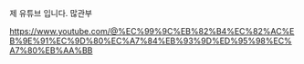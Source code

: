 
제 유튜브 입니다.
많관부

https://www.youtube.com/@%EC%99%9C%EB%82%B4%EC%82%AC%EB%9E%91%EC%9D%80%EC%A7%84%EB%93%9D%ED%95%98%EC%A7%80%EB%AA%BB



<!--
**yoon-gang00/yoon-gang00** is a ✨ _special_ ✨ repository because its `README.md` (this file) appears on your GitHub profile.


